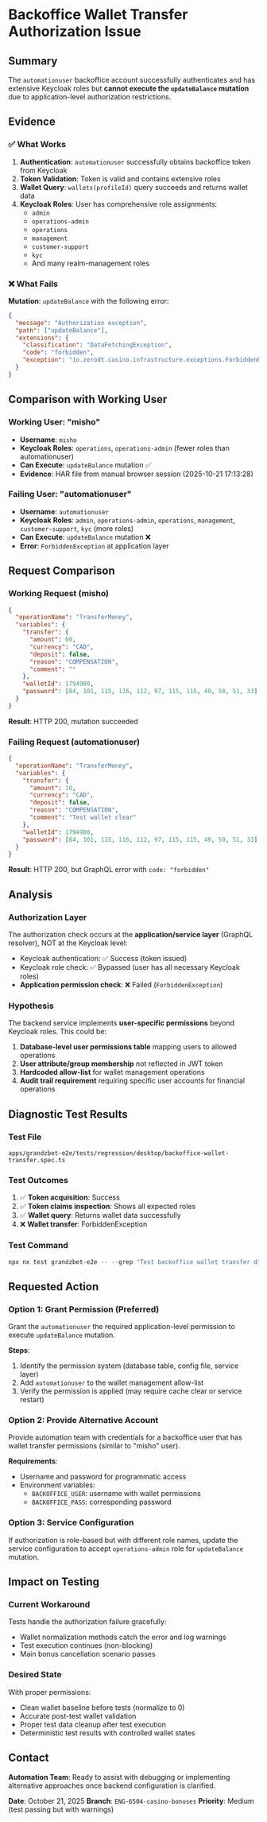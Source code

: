 # Backoffice Wallet Transfer Authorization Issue

## Summary
The `automationuser` backoffice account successfully authenticates and has extensive Keycloak roles but **cannot execute the `updateBalance` mutation** due to application-level authorization restrictions.

## Evidence

### ✅ What Works
1. **Authentication**: `automationuser` successfully obtains backoffice token from Keycloak
2. **Token Validation**: Token is valid and contains extensive roles
3. **Wallet Query**: `wallets(profileId)` query succeeds and returns wallet data
4. **Keycloak Roles**: User has comprehensive role assignments:
   - `admin`
   - `operations-admin`
   - `operations`
   - `management`
   - `customer-support`
   - `kyc`
   - And many realm-management roles

### ❌ What Fails
**Mutation**: `updateBalance` with the following error:
```json
{
  "message": "Authorization exception",
  "path": ["updateBalance"],
  "extensions": {
    "classification": "DataFetchingException",
    "code": "forbidden",
    "exception": "io.zerodt.casino.infrastructure.exceptions.ForbiddenException"
  }
}
```

## Comparison with Working User

### Working User: "misho"
- **Username**: `misho`
- **Keycloak Roles**: `operations`, `operations-admin` (fewer roles than automationuser)
- **Can Execute**: `updateBalance` mutation ✅
- **Evidence**: HAR file from manual browser session (2025-10-21 17:13:28)

### Failing User: "automationuser"
- **Username**: `automationuser`
- **Keycloak Roles**: `admin`, `operations-admin`, `operations`, `management`, `customer-support`, `kyc` (more roles)
- **Can Execute**: `updateBalance` mutation ❌
- **Error**: `ForbiddenException` at application layer

## Request Comparison

### Working Request (misho)
```json
{
  "operationName": "TransferMoney",
  "variables": {
    "transfer": {
      "amount": 60,
      "currency": "CAD",
      "deposit": false,
      "reason": "COMPENSATION",
      "comment": ""
    },
    "walletId": 1794900,
    "password": [84, 101, 115, 116, 112, 97, 115, 115, 49, 50, 51, 33]
  }
}
```
**Result**: HTTP 200, mutation succeeded

### Failing Request (automationuser)
```json
{
  "operationName": "TransferMoney",
  "variables": {
    "transfer": {
      "amount": 10,
      "currency": "CAD",
      "deposit": false,
      "reason": "COMPENSATION",
      "comment": "Test wallet clear"
    },
    "walletId": 1794900,
    "password": [84, 101, 115, 116, 112, 97, 115, 115, 49, 50, 51, 33]
  }
}
```
**Result**: HTTP 200, but GraphQL error with `code: "forbidden"`

## Analysis

### Authorization Layer
The authorization check occurs at the **application/service layer** (GraphQL resolver), NOT at the Keycloak level:
- Keycloak authentication: ✅ Success (token issued)
- Keycloak role check: ✅ Bypassed (user has all necessary Keycloak roles)
- **Application permission check**: ❌ Failed (`ForbiddenException`)

### Hypothesis
The backend service implements **user-specific permissions** beyond Keycloak roles. This could be:
1. **Database-level user permissions table** mapping users to allowed operations
2. **User attribute/group membership** not reflected in JWT token
3. **Hardcoded allow-list** for wallet management operations
4. **Audit trail requirement** requiring specific user accounts for financial operations

## Diagnostic Test Results

### Test File
`apps/grandzbet-e2e/tests/regression/desktop/backoffice-wallet-transfer.spec.ts`

### Test Outcomes
1. ✅ **Token acquisition**: Success
2. ✅ **Token claims inspection**: Shows all expected roles
3. ✅ **Wallet query**: Returns wallet data successfully
4. ❌ **Wallet transfer**: ForbiddenException

### Test Command
```powershell
npx nx test grandzbet-e2e -- --grep "Test backoffice wallet transfer directly"
```

## Requested Action

### Option 1: Grant Permission (Preferred)
Grant the `automationuser` the required application-level permission to execute `updateBalance` mutation.

**Steps**:
1. Identify the permission system (database table, config file, service layer)
2. Add `automationuser` to the wallet management allow-list
3. Verify the permission is applied (may require cache clear or service restart)

### Option 2: Provide Alternative Account
Provide automation team with credentials for a backoffice user that has wallet transfer permissions (similar to "misho" user).

**Requirements**:
- Username and password for programmatic access
- Environment variables:
  - `BACKOFFICE_USER`: username with wallet permissions
  - `BACKOFFICE_PASS`: corresponding password

### Option 3: Service Configuration
If authorization is role-based but with different role names, update the service configuration to accept `operations-admin` role for `updateBalance` mutation.

## Impact on Testing

### Current Workaround
Tests handle the authorization failure gracefully:
- Wallet normalization methods catch the error and log warnings
- Test execution continues (non-blocking)
- Main bonus cancellation scenario passes

### Desired State
With proper permissions:
- Clean wallet baseline before tests (normalize to 0)
- Accurate post-test wallet validation
- Proper test data cleanup after test execution
- Deterministic test results with controlled wallet states

## Contact
**Automation Team**: Ready to assist with debugging or implementing alternative approaches once backend configuration is clarified.

**Date**: October 21, 2025
**Branch**: `ENG-6504-casino-bonuses`
**Priority**: Medium (test passing but with warnings)
